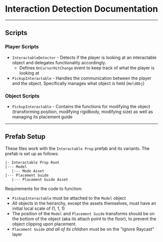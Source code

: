 # Interaction Detection Documentation
---
## Scripts
### Player Scripts
 - `InteractableDetector` - Detects if the player is looking at an interactable object and delegates functionality accordingly.
     - Defines `OnCursorHitChange` event to keep track of what the player is looking at
 - `PickupInteractable` - Handles the communication between the player and the object. Specifically manages what object is held (`HeldObj`)

 ### Object Scripts
 - `PickupInteractable` - Contains the functions for modifying the object (transforming position, modifying rigidbody, modifying size) as well as managing its placement guide

 ---

 ## Prefab Setup
 These files work with the `Interactable Prop` prefab and its variants. The prefab is set up as follows:
 ```
 |- Interactable Prop Root
 |--- Model
	|--- Mode Asset
 |--- Placement Guide
	|--- Placement Guide Asset
```

Requirements for the code to function:
 - `PickupInteractable` must be attached to the `Model` object
 - All objects in the heirarchy, except the assets themselves, must have an initial local scale of (1, 1, 1)
 - The position of the `Model` and `Placement Guide` transforms should be on the bottom of the object (aka its attach point to the floor), to prevent the object clipping upon placement.
 - `Placement Guide` *and all of its children* must be on the "Ignore Raycast" layer